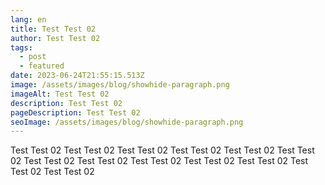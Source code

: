 ```yaml
---
lang: en
title: Test Test 02
author: Test Test 02
tags:
  - post
  - featured
date: 2023-06-24T21:55:15.513Z
image: /assets/images/blog/showhide-paragraph.png
imageAlt: Test Test 02
description: Test Test 02
pageDescription: Test Test 02
seoImage: /assets/images/blog/showhide-paragraph.png
---
```

Test Test 02 Test Test 02 Test Test 02 Test Test 02 Test Test 02 Test Test 02 Test Test 02 Test Test 02 Test Test 02 Test Test 02 Test Test 02 Test Test 02 Test Test 02